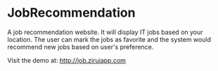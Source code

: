 # JobRecommendation

A job recommendation website. It will display IT jobs based on your location. The user can mark the jobs as favorite and the system would recommend new jobs based on user's preference.

Visit the demo at: http://job.ziruiapp.com
